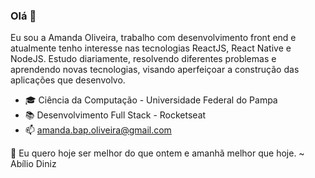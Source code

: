 ### Olá 👋

Eu sou a Amanda Oliveira, trabalho com desenvolvimento front end e atualmente tenho interesse nas tecnologias ReactJS, React Native e NodeJS. Estudo diariamente, resolvendo diferentes problemas e aprendendo novas tecnologias, visando aperfeiçoar a construção das aplicações que desenvolvo. 

- 🎓 Ciência da Computação - Universidade Federal do Pampa
- 📚 Desenvolvimento Full Stack - Rocketseat
- 📫 amanda.bap.oliveira@gmail.com

🌱 Eu quero hoje ser melhor do que ontem e amanhã melhor que hoje. ~ Abílio Diniz 
